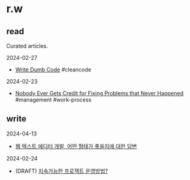 # r.w

## read

Curated articles.

2024-02-27

- [Write Dumb Code](https://matthewrocklin.com/write-dumb-code.html) #cleancode

2024-02-23

- [Nobody Ever Gets Credit for Fixing Problems that Never Happened](https://web.mit.edu/nelsonr/www/Repenning=Sterman_CMR_su01_.pdf) #management #work-process

## write

2024-04-13

- [웹 텍스트 에디터 개발, 어떤 형태가 좋을지에 대한 답변](notes/웹%20텍스트%20에디터%20개발,%20어떤%20형태가%20좋을지에%20대한%20답변.md)

2024-02-24

- (DRAFT) [지속가능한 프로젝트 운영방법?](notes/지속가능한%20프로젝트%20운영방법?.md)